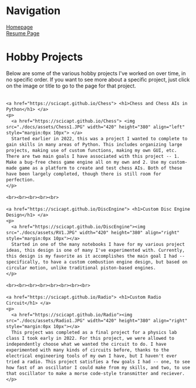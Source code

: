 <html>
<body>

  <div>
    <h1> Navigation </h1>
    <p>
      <a href="https://scicapt.github.io"> Homepage </a>
      <br>
      <a href="https://scicapt.github.io/Resume">Resume Page</a>
    </p>
  </div>
  
  <div>
    <h1>Hobby Projects</h1>
    <p>
      Below are some of the various hobby projects I've worked on over time, in no specific order. If you want to see more about a specific project, just click on the image or title to go to the page for that project.
      <br><br>
    </p>
    
    <a href="https://scicapt.github.io/Chess"> <h1>Chess and Chess AIs in Python</h1> </a>
    <p>
      <a href="https://scicapt.github.io/Chess"> <img src="./docs/assets/Chess1.JPG" width="420" height="380" align="left" style="margin:0px 10px"> </a>
      Started earlier in 2022, this was a project I wanted to complete to gain skills in many areas of Python. This includes organizing large projects, making use of custom functions, making my own GUI, etc. There are two main goals I have associated with this project -- 1. Make a bug-free chess game engine all on my own and 2. Use my custom-made game as a platform to create and test chess AIs. Both of these have been largely completed, though there is still room for perfection. 
    </p>
    
    <br><br><br><br><br>
    
    <a href="https://scicapt.github.io/DiscEngine"> <h1>Custom Disc Engine Design</h1> </a>
    <p>
      <a href="https://scicapt.github.io/DiscEngine"><img src="./docs/assets/RV1.JPG" width="420" height="380" align="right" style="margin:0px 10px"></a>
      Started in one of the many notebooks I have for my various project ideas, this design is one of many I've experimented with. Currently, this design is my favorite as it accomplishes the main goal I had -- specifically, to have a custom combustion engine design, but based on circular motion, unlike traditional piston-based engines.
    </p>
    
    <br><br><br><br><br><br><br><br>
    
    <a href="https://scicapt.github.io/Radio"> <h1>Custom Radio Circuit</h1> </a>
    <p>
      <a href="https://scicapt.github.io/Radio"><img src="./docs/assets/Radio1.JPG" width="420" height="380" align="right" style="margin:0px 10px"></a>
      This project was completed as a final project for a physics lab class I took early in 2022. For this project, we were allowed to independently choose what we wanted the circuit to do. I have experimented with many kinds of circuits before, thanks to the electrical engineering tools of my own I have, but I haven't ever tried a radio. This project satisfies a few goals I had -- one, to see how fast of an oscillator I could make from my skills, and two, to use that oscillator to make a morse code-style transmitter and reciever.
    </p>

